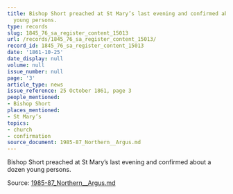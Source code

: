 ```yaml
---
title: Bishop Short preached at St Mary’s last evening and confirmed about a dozen
  young persons.
type: records
slug: 1845_76_sa_register_content_15013
url: /records/1845_76_sa_register_content_15013/
record_id: 1845_76_sa_register_content_15013
date: '1861-10-25'
date_display: null
volume: null
issue_number: null
page: '3'
article_type: news
issue_reference: 25 October 1861, page 3
people_mentioned:
- Bishop Short
places_mentioned:
- St Mary’s
topics:
- church
- confirmation
source_document: 1985-87_Northern__Argus.md
---
```


Bishop Short preached at St Mary’s last evening and confirmed about a dozen young persons.

Source: [1985-87_Northern__Argus.md](/downloads/markdown/1985-87_Northern__Argus.md)
